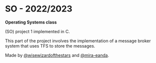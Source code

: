# SO - 2022/2023
**Operating Systems class** 

(SO) project 1 implemented in C.

This part of the project involves the implementation of a message broker system that uses TFS to store the messages.

Made by [@wisewizardofthestars](https://github.com/wisewizardofthestars) and [@mira-eanda](https://github.com/mira-eanda).
